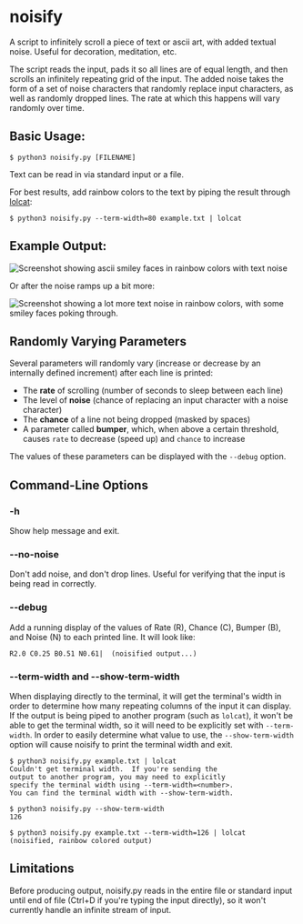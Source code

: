 # noisify

A script to infinitely scroll a piece of text or ascii art, with added textual noise.  Useful for decoration, meditation, etc.

The script reads the input, pads it so all lines are of equal length, and then scrolls an infinitely repeating grid of the input.  The added noise takes the form of a set of noise characters that randomly replace input characters, as well as randomly dropped lines.  The rate at which this happens will vary randomly over time.

## Basic Usage:

    $ python3 noisify.py [FILENAME]

Text can be read in via standard input or a file.

For best results, add rainbow colors to the text by piping the result through [lolcat](https://github.com/busyloop/lolcat):

    $ python3 noisify.py --term-width=80 example.txt | lolcat

## Example Output:

![Screenshot showing ascii smiley faces in rainbow colors with text noise](https://user-images.githubusercontent.com/30746/99932780-18530300-2d27-11eb-96a3-b5694b9c8d9b.png)

Or after the noise ramps up a bit more:

![Screenshot showing a lot more text noise in rainbow colors, with some smiley faces poking through.](https://user-images.githubusercontent.com/30746/99933039-d8405000-2d27-11eb-84ba-f0e9ef3ea923.png)

## Randomly Varying Parameters

Several parameters will randomly vary (increase or decrease by an internally defined increment) after each line is printed:

* The **rate** of scrolling (number of seconds to sleep between each line)
* The level of **noise** (chance of replacing an input character with a noise character)
* The **chance** of a line not being dropped (masked by spaces)
* A parameter called **bumper**, which, when above a certain threshold, causes `rate` to decrease (speed up) and `chance` to increase

The values of these parameters can be displayed with the `--debug` option.

## Command-Line Options

### -h

  Show help message and exit.

### --no-noise

Don't add noise, and don't drop lines.  Useful for verifying that the input is being read in correctly.

### --debug

Add a running display of the values of Rate (R), Chance (C), Bumper (B), and Noise (N) to each printed line.  It will look like:

    R2.0 C0.25 B0.51 N0.61|  (noisified output...)

### --term-width and --show-term-width

When displaying directly to the terminal, it will get the terminal's width in order to determine how many repeating columns of the input it can display.  If the output is being piped to another program (such as `lolcat`), it won't be able to get the terminal width, so it will need to be explicitly set with `--term-width`.  In order to easily determine what value to use, the `--show-term-width` option will cause noisify to print the terminal width and exit.

    $ python3 noisify.py example.txt | lolcat
    Couldn't get terminal width.  If you're sending the
    output to another program, you may need to explicitly
    specify the terminal width using --term-width=<number>.  
    You can find the terminal width with --show-term-width.

    $ python3 noisify.py --show-term-width
    126

    $ python3 noisify.py example.txt --term-width=126 | lolcat
    (noisified, rainbow colored output)

## Limitations

Before producing output, noisify.py reads in the entire file or standard input
until end of file (Ctrl+D if you're typing the input directly),
so it won't currently handle an infinite stream of input.
